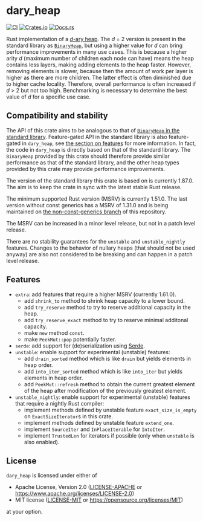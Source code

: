 # dary_heap

[![CI](https://github.com/hanmertens/dary_heap/workflows/CI/badge.svg)](https://github.com/hanmertens/dary_heap/actions?query=workflow%3ACI+branch%3Amaster)
[![Crates.io](https://img.shields.io/crates/v/dary_heap.svg)](https://crates.io/crates/dary_heap)
[![Docs.rs](https://docs.rs/dary_heap/badge.svg)](https://docs.rs/dary_heap)

Rust implementation of a [*d*-ary heap][wiki]. The *d* = 2 version is present in
the standard library as [`BinaryHeap`][std-binaryheap], but using a higher value
for *d* can bring performance improvements in many use cases. This is because a
higher arity *d* (maximum number of children each node can have) means the heap
contains less layers, making adding elements to the heap faster. However,
removing elements is slower, because then the amount of work per layer is higher
as there are more children. The latter effect is often diminished due to higher
cache locality. Therefore, overall performance is often increased if *d* > 2 but
not too high. Benchmarking is necessary to determine the best value of *d* for a
specific use case.

## Compatibility and stability

The API of this crate aims to be analogous to that of [`BinaryHeap` in the
standard library][std-binaryheap]. Feature-gated API in the standard library is
also feature-gated in `dary_heap`, see [the section on features](#features) for
more information. In fact, the code in `dary_heap` is directly based on that of
the standard library. The `BinaryHeap` provided by this crate should therefore
provide similar performance as that of the standard library, and the other heap
types provided by this crate may provide performance improvements.

The version of the standard library this crate is based on is currently 1.87.0.
The aim is to keep the crate in sync with the latest stable Rust release.

The minimum supported Rust version (MSRV) is currently 1.51.0. The last version
without const generics has a MSRV of 1.31.0 and is being maintained on [the
non-const-generics branch][non-const-generics] of this repository.

The MSRV can be increased in a minor level release, but not in a patch level
release.

There are no stability guarantees for the `unstable` and `unstable_nightly`
features. Changes to the behavior of nullary heaps (that should not be used
anyway) are also not considered to be breaking and can happen in a patch level
release.

## Features

- `extra`: add features that require a higher MSRV (currently 1.61.0).
  - add `shrink_to` method to shrink heap capacity to a lower bound.
  - add `try_reserve` method to try to reserve additional capacity in the heap.
  - add `try_reserve_exact` method to try to reserve minimal additonal capacity.
  - make `new` method `const`.
  - make `PeekMut::pop` potentially faster.
- `serde`: add support for (de)serialization using [Serde][serde].
- `unstable`: enable support for experimental (unstable) features:
  - add `drain_sorted` method which is like `drain` but yields elements in heap
    order.
  - add `into_iter_sorted` method which is like `into_iter` but yields elements
    in heap order.
  - add `PeekMut::refresh` method to obtain the current greatest element of the
    heap after modification of the previously greatest element.
- `unstable_nightly`: enable support for experimental (unstable) features that
  require a nightly Rust compiler:
  - implement methods defined by unstable feature `exact_size_is_empty` on
    `ExactSizeIterator`s in this crate.
  - implement methods defined by unstable feature `extend_one`.
  - implement `SourceIter` and `InPlaceIterable` for `IntoIter`.
  - implement `TrustedLen` for iterators if possible (only when `unstable` is
    also enabled).

## License

`dary_heap` is licensed under either of

 * Apache License, Version 2.0 ([LICENSE-APACHE](LICENSE-APACHE) or
   https://www.apache.org/licenses/LICENSE-2.0)
 * MIT license ([LICENSE-MIT](LICENSE-MIT) or
   https://opensource.org/licenses/MIT)

at your option.

[wiki]: https://en.wikipedia.org/wiki/D-ary_heap
[std-binaryheap]: https://doc.rust-lang.org/std/collections/struct.BinaryHeap.html
[non-const-generics]: https://github.com/hanmertens/dary_heap/tree/non-const-generics
[serde]: https://serde.rs
